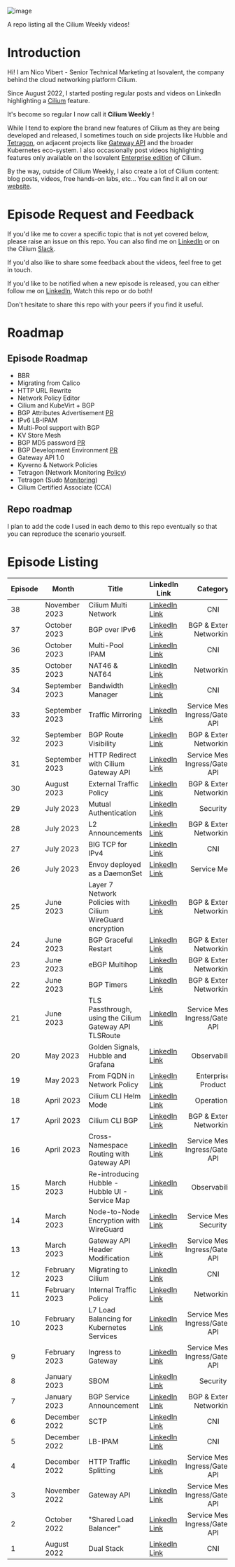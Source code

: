 
![image](https://github.com/nvibert/cilium-weekly/assets/28391130/55d5f02b-6796-4b93-8c3d-f06f251a7104)

A repo listing all the Cilium Weekly videos!

# Introduction

Hi! I am Nico Vibert - Senior Technical Marketing at Isovalent, the company behind the cloud networking platform Cilium. 

Since August 2022, I started posting regular posts and videos on LinkedIn highlighting a [Cilium](https://github.com/cilium/cilium) feature.

It's become so regular I now call it **Cilium Weekly** !

While I tend to explore the brand new features of Cilium as they are being developed and released, I sometimes touch on side projects like Hubble and [Tetragon](https://tetragon.cilium.io/), on adjacent projects like [Gateway API](https://gateway-api.sigs.k8s.io/) and the broader Kubernetes eco-system. I also occasionally post videos highlighting features only available on the Isovalent [Enterprise edition](https://isovalent.com/product/) of Cilium.

By the way, outside of Cilium Weekly, I also create a lot of Cilium content: blog posts, videos, free hands-on labs, etc... You can find it all on our [website](https://isovalent.com/resource-library/).

# Episode Request and Feedback

If you'd like me to cover a specific topic that is not yet covered below, please raise an issue on this repo. You can also find me on [LinkedIn](https://www.linkedin.com/in/nicolasvibert/) or on the Cilium [Slack](https://cilium.herokuapp.com/).

If you'd also like to share some feedback about the videos, feel free to get in touch. 

If you'd like to be notified when a new episode is released, you can either follow me on [LinkedIn](https://www.linkedin.com/in/nicolasvibert/), Watch this repo or do both! 

Don't hesitate to share this repo with your peers if you find it useful. 

# Roadmap

## Episode Roadmap

- BBR
- Migrating from Calico
- HTTP URL Rewrite
- Network Policy Editor
- Cilium and KubeVirt + BGP
- BGP Attributes Advertisement [PR](https://github.com/cilium/cilium/pull/27705)
- IPv6 LB-IPAM
- Multi-Pool support with BGP
- KV Store Mesh
- BGP MD5 password [PR](https://github.com/cilium/cilium/pull/23759)
- BGP Development Environment [PR](https://github.com/cilium/cilium/pull/28292)
- Gateway API 1.0
- Kyverno & Network Policies
- Tetragon (Network Monitoring [Policy](https://tetragon.io/docs/policy-library/observability/#egress-connections))
- Tetragon (Sudo [Monitoring](https://tetragon.io/docs/policy-library/observability/#sudo))
- Cilium Certified Associate (CCA)

## Repo roadmap

I plan to add the code I used in each demo to this repo eventually so that you can reproduce the scenario yourself.

# Episode Listing 

| Episode  | Month      | Title                                        | LinkedIn Link                                                                                                         | Category                                      |
|----------------|------------|----------------------------------------------|-----------------------------------------------------------------------------------------------------------------------|:------------------------------------------:|
| 38             | November 2023 | Cilium Multi Network                      | [LinkedIn Link](https://www.linkedin.com/posts/nicolasvibert_cilium-activity-7125856868249264128-yhz7?utm_source=share&utm_medium=member_desktop) | CNI |
| 37             | October 2023 | BGP over IPv6                          | [LinkedIn Link](https://www.linkedin.com/posts/nicolasvibert_cilium-activity-7120714338662768640-L24g?utm_source=share&utm_medium=member_desktop) | BGP & External Networking |
| 36             | October 2023 | Multi-Pool IPAM                            | [LinkedIn Link](https://www.linkedin.com/posts/nicolasvibert_cilium-activity-7117789679810191360-oSxf?utm_source=share&utm_medium=member_desktop) | CNI |
| 35             | October 2023 | NAT46 & NAT64                              | [LinkedIn Link](https://www.linkedin.com/posts/nicolasvibert_cilium-activity-7115247365220913153-BImJ?utm_source=share&utm_medium=member_desktop) | Networking |
| 34             | September 2023 | Bandwidth Manager                        | [LinkedIn Link](https://www.linkedin.com/posts/nicolasvibert_in-episode-34-of-cilium-weekly-i-cover-a-activity-7112015058301251584-kqSH?utm_source=share&utm_medium=member_desktop) | CNI |
| 33             | September 2023 | Traffic Mirroring                        | [LinkedIn Link](https://www.linkedin.com/posts/nicolasvibert_in-episode-33-of-cilium-weekly-i-explore-activity-7109468624926425090-ZBLy?utm_source=share&utm_medium=member_desktop) |  Service Mesh & Ingress/Gateway API |
| 32             | September 2023 | BGP Route Visibility                     | [LinkedIn Link](https://www.linkedin.com/posts/nicolasvibert_episode-32-of-cilium-weekly-bgp-routes-status-activity-7106963632923521025-0rY-?utm_source=share&utm_medium=member_desktop) | BGP & External Networking |
| 31             | September 2023 | HTTP Redirect with Cilium Gateway API    | [LinkedIn Link](https://www.linkedin.com/posts/nicolasvibert_episode-31-of-cilium-weekly-http-redirect-activity-7104817213613686784-GvzD?utm_source=share&utm_medium=member_desktop) | Service Mesh & Ingress/Gateway API
| 30             | August 2023 | External Traffic Policy                     |   [LinkedIn Link](https://www.linkedin.com/posts/nicolasvibert_new-cilium-feature-this-week-and-my-activity-7102264123861688321-bZq1?utm_source=share&utm_medium=member_desktop)                                                                                                                    | BGP & External Networking                                    |
| 29               | July 2023   | Mutual Authentication                       | [LinkedIn Link](https://www.linkedin.com/posts/nicolasvibert_new-cilium-feature-this-week-mutual-authentication-activity-7091814688023269376-wQ8S?utm_source=share&utm_medium=member_desktop) | Security                                    |
| 28             | July 2023   | L2 Announcements                            | [LinkedIn Link](https://lnkd.in/ed36MAnK)                                                                           | BGP & External Networking                                    |
| 27             | July 2023   | BIG TCP for IPv4                            | [LinkedIn Link](https://lnkd.in/e8xDpAAa)                                                                         | CNI                                    |
| 26             | July 2023   | Envoy deployed as a DaemonSet              | [LinkedIn Link](https://lnkd.in/e3YwtCxf)                                                                         | Service Mesh                                    |
| 25               | June 2023   | Layer 7 Network Policies with Cilium WireGuard encryption | [LinkedIn Link](https://lnkd.in/eUS8QA6U)                                                                  | BGP & External Networking                                    |
| 24             | June 2023   | BGP Graceful Restart                        | [LinkedIn Link](https://lnkd.in/eu3hbU2w)                                                                         | BGP & External Networking                                    |
| 23             | June 2023   | eBGP Multihop                               | [LinkedIn Link](https://lnkd.in/e4uYCtU7)                                                                         | BGP & External Networking                                    |
| 22             | June 2023   | BGP Timers                                  | [LinkedIn Link](https://lnkd.in/eu4r5AHF)                                                                         | BGP & External Networking                                    |
| 21             | June 2023   | TLS Passthrough, using the Cilium Gateway API TLSRoute | [LinkedIn Link](https://lnkd.in/eeJ68-mq)                                                              | Service Mesh & Ingress/Gateway API                                    |
| 20               | May 2023    | Golden Signals, Hubble and Grafana          | [LinkedIn Link](https://www.linkedin.com/posts/nicolasvibert_this-weeks-new-cilium-feature-is-all-about-activity-7062404505904009216-AyOI?utm_source=share&utm_medium=member_desktop) | Observability                                    |
| 19             | May 2023    | From FQDN in Network Policy                | [LinkedIn Link](https://www.linkedin.com/posts/nicolasvibert_this-weeks-new-cilium-feature-was-a-fun-activity-activity-7059507271965229056-NhEt?utm_source=share&utm_medium=member_desktop) | Enterprise Product                                    |
| 18               | April 2023  | Cilium CLI Helm Mode                       | [LinkedIn Link](https://lnkd.in/e_XSH7N5)                                                                         | Operations                                    |
| 17             | April 2023  | Cilium CLI BGP                              | [LinkedIn Link](https://lnkd.in/evH_Qf25)                                                                         | BGP & External Networking                                    |
| 16             | April 2023  | Cross-Namespace Routing with Gateway API   | [LinkedIn Link](https://lnkd.in/eAGn9e8U)                                                                         | Service Mesh & Ingress/Gateway API                                    |
| 15               | March 2023  | Re-introducing Hubble - Hubble UI - Service Map | [LinkedIn Link](https://www.linkedin.com/posts/nicolasvibert_this-weeks-cilium-feature-is-not-a-new-one-activity-7046457144660914178-opJq?utm_source=share&utm_medium=member_desktop) | Observability |
| 14             | March 2023  | Node-to-Node Encryption with WireGuard      | [LinkedIn Link](https://lnkd.in/esc4j9mS)                                                                         | Service Mesh & Security                                    |
| 13             | March 2023  | Gateway API Header Modification             | [LinkedIn Link](https://www.linkedin.com/posts/nicolasvibert_this-weeks-new-cilium-feature-is-another-activity-7038795415307059201-ntzj?utm_source=share&utm_medium=member_desktop) | Service Mesh & Ingress/Gateway API |
| 12               | February 2023 | Migrating to Cilium                        | [LinkedIn Link](https://www.linkedin.com/posts/nicolasvibert_this-weeks-cilium-feature-is-all-about-answering-activity-7037059236857565184-jOQU?utm_source=share&utm_medium=member_desktop) | CNI |
| 11             | February 2023 | Internal Traffic Policy                    | [LinkedIn Link](https://www.linkedin.com/posts/nicolasvibert_this-weeks-new-cilium-feature-is-the-support-activity-7029382661064253440--j8G?utm_source=share&utm_medium=member_desktop) | Networking |
| 10             | February 2023 | L7 Load Balancing for Kubernetes Services  | [LinkedIn Link](https://www.linkedin.com/posts/nicolasvibert_this-weeks-new-cilium-feature-is-pretty-activity-7026466677152194561-uKy-?utm_source=share&utm_medium=member_desktop) | Service Mesh & Ingress/Gateway API |
| 9             | February 2023 | Ingress to Gateway                          | [LinkedIn Link](https://www.linkedin.com/posts/nicolasvibert_last-week-i-discovered-a-nice-little-kubernetes-activity-7024284802019151872-cSKc?utm_source=share&utm_medium=member_desktop) | Service Mesh & Ingress/Gateway API |
| 8              | January 2023 | SBOM                                        | [LinkedIn Link](https://www.linkedin.com/posts/nicolasvibert_this-weeks-new-cilium-feature-is-all-about-activity-7023879717153828864-yeBa?utm_source=share&utm_medium=member_desktop) | Security |
| 7             | January 2023 | BGP Service Announcement                    | [LinkedIn Link](https://www.linkedin.com/posts/nicolasvibert_this-weeks-new-cilium-feature-is-the-introduction-activity-7020712858011226112-wzip?utm_source=share&utm_medium=member_desktop) | BGP & External Networking |
| 6              | December 2022 | SCTP                                      | [LinkedIn Link](https://www.linkedin.com/posts/nicolasvibert_this-weeks-new-cilium-feature-and-the-activity-7010608832628334593-fP8w?utm_source=share&utm_medium=member_desktop) | CNI |
| 5             | December 2022 | LB-IPAM                                  | [LinkedIn Link](https://www.linkedin.com/posts/nicolasvibert_this-weeks-new-cilium-feature-is-called-activity-7008040518269968384-evEa?utm_source=share&utm_medium=member_desktop) | CNI |
| 4             | December 2022 | HTTP Traffic Splitting                   | [LinkedIn Link](https://www.linkedin.com/posts/nicolasvibert_the-upcoming-cilium-113-release-comes-fully-activity-7005485344875773953-fts1?utm_source=share&utm_medium=member_desktop) | Service Mesh & Ingress/Gateway API |
| 3             | November 2022 | Gateway API                             | [LinkedIn Link](https://www.linkedin.com/posts/nicolasvibert_gateway-api-is-coming-soon-to-cilium-it-activity-7000773245905838081-PLuC?utm_source=share&utm_medium=member_desktop) | Service Mesh & Ingress/Gateway API |
|  2              | October 2022  | "Shared Load Balancer"                 | [LinkedIn Link](https://www.linkedin.com/posts/nicolasvibert_been-looking-at-the-upcoming-cilium-113-activity-6993895136854220801-zmdV?utm_source=share&utm_medium=member_desktop) | Service Mesh & Ingress/Gateway API |
| 1             | August 2022   | Dual Stack                           | [LinkedIn Link](https://www.linkedin.com/posts/nicolasvibert_inspired-by-a-recent-video-by-duffie-cooley-activity-6972925197297311744-tX8U?utm_source=share&utm_medium=member_desktop) | CNI |
